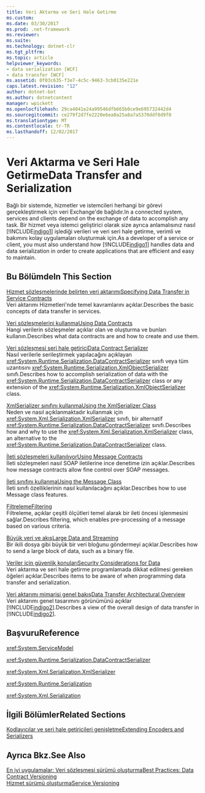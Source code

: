 ```yaml
---
title: Veri Aktarma ve Seri Hale Getirme
ms.custom: 
ms.date: 03/30/2017
ms.prod: .net-framework
ms.reviewer: 
ms.suite: 
ms.technology: dotnet-clr
ms.tgt_pltfrm: 
ms.topic: article
helpviewer_keywords:
- data serialization [WCF]
- data transfer [WCF]
ms.assetid: 0f03c635-f3e7-4c5c-9463-3cb0135e221e
caps.latest.revision: "12"
author: dotnet-bot
ms.author: dotnetcontent
manager: wpickett
ms.openlocfilehash: 29ca4041e24a99546dfb665b0ce9e695732442d4
ms.sourcegitcommit: ce279f2d7fe2220e6ea0a25a8a7a5370ddf8d9f0
ms.translationtype: MT
ms.contentlocale: tr-TR
ms.lasthandoff: 12/02/2017
---
```

# <a name="data-transfer-and-serialization"></a><span data-ttu-id="88e18-102">Veri Aktarma ve Seri Hale Getirme</span><span class="sxs-lookup"><span data-stu-id="88e18-102">Data Transfer and Serialization</span></span>
<span data-ttu-id="88e18-103">Bağlı bir sistemde, hizmetler ve istemcileri herhangi bir görevi gerçekleştirmek için veri Exchange'de bağlıdır.</span><span class="sxs-lookup"><span data-stu-id="88e18-103">In a connected system, services and clients depend on the exchange of data to accomplish any task.</span></span> <span data-ttu-id="88e18-104">Bir hizmet veya istemci geliştirici olarak size ayrıca anlamalısınız nasıl [!INCLUDE[indigo1](../../../../includes/indigo1-md.md)] işlediği verileri ve veri seri hale getirme, verimli ve bakımını kolay uygulamaları oluşturmak için.</span><span class="sxs-lookup"><span data-stu-id="88e18-104">As a developer of a service or client, you must also understand how [!INCLUDE[indigo1](../../../../includes/indigo1-md.md)] handles data and data serialization in order to create applications that are efficient and easy to maintain.</span></span>  
  
## <a name="in-this-section"></a><span data-ttu-id="88e18-105">Bu Bölümde</span><span class="sxs-lookup"><span data-stu-id="88e18-105">In This Section</span></span>  
 [<span data-ttu-id="88e18-106">Hizmet sözleşmelerinde belirten veri aktarımı</span><span class="sxs-lookup"><span data-stu-id="88e18-106">Specifying Data Transfer in Service Contracts</span></span>](../../../../docs/framework/wcf/feature-details/specifying-data-transfer-in-service-contracts.md)  
 <span data-ttu-id="88e18-107">Veri aktarımı Hizmetleri'nde temel kavramlarını açıklar.</span><span class="sxs-lookup"><span data-stu-id="88e18-107">Describes the basic concepts of data transfer in services.</span></span>  
  
 [<span data-ttu-id="88e18-108">Veri sözleşmelerini kullanma</span><span class="sxs-lookup"><span data-stu-id="88e18-108">Using Data Contracts</span></span>](../../../../docs/framework/wcf/feature-details/using-data-contracts.md)  
 <span data-ttu-id="88e18-109">Hangi verilerin sözleşmeler açıklar olan ve oluşturma ve bunları kullanın.</span><span class="sxs-lookup"><span data-stu-id="88e18-109">Describes what data contracts are and how to create and use them.</span></span>  
  
 [<span data-ttu-id="88e18-110">Veri sözleşmesi seri hale getirici</span><span class="sxs-lookup"><span data-stu-id="88e18-110">Data Contract Serializer</span></span>](../../../../docs/framework/wcf/feature-details/data-contract-serializer.md)  
 <span data-ttu-id="88e18-111">Nasıl verilerle serileştirmek yapılacağını açıklayan <xref:System.Runtime.Serialization.DataContractSerializer> sınıfı veya tüm uzantısını <xref:System.Runtime.Serialization.XmlObjectSerializer> sınıfı.</span><span class="sxs-lookup"><span data-stu-id="88e18-111">Describes how to accomplish serialization of data with the <xref:System.Runtime.Serialization.DataContractSerializer> class or any extension of the <xref:System.Runtime.Serialization.XmlObjectSerializer> class.</span></span>  
  
 [<span data-ttu-id="88e18-112">XmlSerializer sınıfını kullanma</span><span class="sxs-lookup"><span data-stu-id="88e18-112">Using the XmlSerializer Class</span></span>](../../../../docs/framework/wcf/feature-details/using-the-xmlserializer-class.md)  
 <span data-ttu-id="88e18-113">Neden ve nasıl açıklanmaktadır kullanmak için <xref:System.Xml.Serialization.XmlSerializer> sınıfı, bir alternatif <xref:System.Runtime.Serialization.DataContractSerializer> sınıfı.</span><span class="sxs-lookup"><span data-stu-id="88e18-113">Describes how and why to use the <xref:System.Xml.Serialization.XmlSerializer> class, an alternative to the <xref:System.Runtime.Serialization.DataContractSerializer> class.</span></span>  
  
 [<span data-ttu-id="88e18-114">İleti sözleşmeleri kullanılıyor</span><span class="sxs-lookup"><span data-stu-id="88e18-114">Using Message Contracts</span></span>](../../../../docs/framework/wcf/feature-details/using-message-contracts.md)  
 <span data-ttu-id="88e18-115">İleti sözleşmeleri nasıl SOAP iletilerine ince denetime izin açıklar.</span><span class="sxs-lookup"><span data-stu-id="88e18-115">Describes how message contracts allow fine control over SOAP messages.</span></span>  
  
 [<span data-ttu-id="88e18-116">İleti sınıfını kullanma</span><span class="sxs-lookup"><span data-stu-id="88e18-116">Using the Message Class</span></span>](../../../../docs/framework/wcf/feature-details/using-the-message-class.md)  
 <span data-ttu-id="88e18-117">İleti sınıfı özelliklerinin nasıl kullanılacağını açıklar.</span><span class="sxs-lookup"><span data-stu-id="88e18-117">Describes how to use Message class features.</span></span>  
  
 [<span data-ttu-id="88e18-118">Filtreleme</span><span class="sxs-lookup"><span data-stu-id="88e18-118">Filtering</span></span>](../../../../docs/framework/wcf/feature-details/filtering.md)  
 <span data-ttu-id="88e18-119">Filtreleme, açıklar çeşitli ölçütleri temel alarak bir ileti öncesi işlenmesini sağlar.</span><span class="sxs-lookup"><span data-stu-id="88e18-119">Describes filtering, which enables pre-processing of a message based on various criteria.</span></span>  
  
 [<span data-ttu-id="88e18-120">Büyük veri ve akış</span><span class="sxs-lookup"><span data-stu-id="88e18-120">Large Data and Streaming</span></span>](../../../../docs/framework/wcf/feature-details/large-data-and-streaming.md)  
 <span data-ttu-id="88e18-121">Bir ikili dosya gibi büyük bir veri bloğunu göndermeyi açıklar.</span><span class="sxs-lookup"><span data-stu-id="88e18-121">Describes how to send a large block of data, such as a binary file.</span></span>  
  
 [<span data-ttu-id="88e18-122">Veriler için güvenlik konuları</span><span class="sxs-lookup"><span data-stu-id="88e18-122">Security Considerations for Data</span></span>](../../../../docs/framework/wcf/feature-details/security-considerations-for-data.md)  
 <span data-ttu-id="88e18-123">Veri aktarma ve seri hale getirme programlamada dikkat edilmesi gereken öğeleri açıklar.</span><span class="sxs-lookup"><span data-stu-id="88e18-123">Describes items to be aware of when programming data transfer and serialization.</span></span>  
  
 [<span data-ttu-id="88e18-124">Veri aktarımı mimarisi genel bakış</span><span class="sxs-lookup"><span data-stu-id="88e18-124">Data Transfer Architectural Overview</span></span>](../../../../docs/framework/wcf/feature-details/data-transfer-architectural-overview.md)  
 <span data-ttu-id="88e18-125">Veri aktarımı genel tasarımını görünümünü açıklar [!INCLUDE[indigo2](../../../../includes/indigo2-md.md)].</span><span class="sxs-lookup"><span data-stu-id="88e18-125">Describes a view of the overall design of data transfer in [!INCLUDE[indigo2](../../../../includes/indigo2-md.md)].</span></span>  
  
## <a name="reference"></a><span data-ttu-id="88e18-126">Başvuru</span><span class="sxs-lookup"><span data-stu-id="88e18-126">Reference</span></span>  
 <xref:System.ServiceModel>  
  
 <xref:System.Runtime.Serialization.DataContractSerializer>  
  
 <xref:System.Xml.Serialization.XmlSerializer>  
  
 <xref:System.Runtime.Serialization>  
  
 <xref:System.Xml.Serialization>  
  
## <a name="related-sections"></a><span data-ttu-id="88e18-127">İlgili Bölümler</span><span class="sxs-lookup"><span data-stu-id="88e18-127">Related Sections</span></span>  
 [<span data-ttu-id="88e18-128">Kodlayıcılar ve seri hale getiricileri genişletme</span><span class="sxs-lookup"><span data-stu-id="88e18-128">Extending Encoders and Serializers</span></span>](../../../../docs/framework/wcf/extending/extending-encoders-and-serializers.md)  
  
## <a name="see-also"></a><span data-ttu-id="88e18-129">Ayrıca Bkz.</span><span class="sxs-lookup"><span data-stu-id="88e18-129">See Also</span></span>  
 [<span data-ttu-id="88e18-130">En iyi uygulamalar: Veri sözleşmesi sürümü oluşturma</span><span class="sxs-lookup"><span data-stu-id="88e18-130">Best Practices: Data Contract Versioning</span></span>](../../../../docs/framework/wcf/best-practices-data-contract-versioning.md)  
 [<span data-ttu-id="88e18-131">Hizmet sürümü oluşturma</span><span class="sxs-lookup"><span data-stu-id="88e18-131">Service Versioning</span></span>](../../../../docs/framework/wcf/service-versioning.md)
